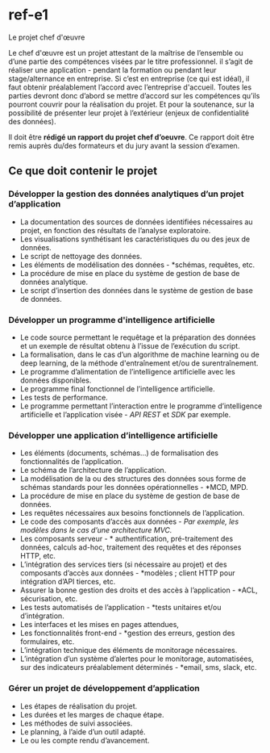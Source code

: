 # ref-e1
Le projet chef d'œuvre

Le chef d'œuvre est un projet attestant de la maîtrise de l’ensemble ou d’une partie des compétences visées par le titre professionnel. il s’agit de
réaliser une application - pendant la formation ou pendant leur stage/alternance en entreprise.
Si c’est en entreprise (ce qui est idéal), il faut obtenir préalablement l’accord avec l’entreprise d'accueil. Toutes les parties devront donc d’abord se mettre
d’accord sur les compétences qu’ils pourront couvrir pour la réalisation du projet. Et pour la soutenance, sur la possibilité de présenter leur projet à
l’extérieur (enjeux de confidentialité des données).

Il doit être **rédigé un rapport du projet chef d’oeuvre**. Ce rapport doit être remis auprès du/des formateurs et du jury avant la session d’examen.

## Ce que doit contenir le projet
### Développer la gestion des données analytiques d’un projet d’application

- La documentation des sources de données identifiées nécessaires au projet, en fonction des résultats de l’analyse exploratoire.
- Les visualisations synthétisant les caractéristiques du ou des jeux de données.
- Le script de nettoyage des données.
- Les éléments de modélisation des données - *schémas, requêtes, etc.
- La procédure de mise en place du système de gestion de base de données analytique.
- Le script d’insertion des données dans le système de gestion de base de données.


### Développer un programme d'intelligence artificielle
- Le code source permettant le requêtage et la préparation des données et un exemple de résultat obtenu à l’issue de l’exécution du script.
- La formalisation, dans le cas d’un algorithme de machine learning ou de deep learning, de la méthode d'entraînement et/ou de surentraînement.
- Le programme d’alimentation de l’intelligence artificielle avec les données disponibles.
- Le programme final fonctionnel de l’intelligence artificielle.
- Les tests de performance.
- Le programme permettant l’interaction entre le programme d’intelligence artificielle et l’application visée - *API REST* et *SDK* par exemple.

### Développer une application d’intelligence artificielle
- Les éléments (documents, schémas…) de formalisation des fonctionnalités de l’application.
- Le schéma de l’architecture de l’application.
- La modélisation de la ou des structures des données sous forme de schémas standards pour les données opérationnelles - *MCD, MPD.
- La procédure de mise en place du système de gestion de base de données.
- Les requêtes nécessaires aux besoins fonctionnels de l’application.
- Le code des composants d’accès aux données - *Par exemple, les modèles dans le cas d’une architecture MVC.*
- Les composants serveur - * authentification, pré-traitement des données, calculs ad-hoc, traitement des requêtes et des réponses HTTP, etc.
- L’intégration des services tiers (si nécessaire au projet) et des composants d’accès aux données - *modèles ; client HTTP pour intégration d’API tierces, etc.
- Assurer la bonne gestion des droits et des accès à l’application - *ACL, sécurisation, etc.
- Les tests automatisés de l’application - *tests unitaires et/ou d’intégration.
- Les interfaces et les mises en pages attendues,
- Les fonctionnalités front-end - *gestion des erreurs, gestion des formulaires, etc.
- L’intégration technique des éléments de monitorage nécessaires.
- L’intégration d’un système d’alertes pour le monitorage, automatisées, sur des indicateurs préalablement déterminés - *email, sms, slack, etc.


### Gérer un projet de développement d’application
- Les étapes de réalisation du projet.
- Les durées et les marges de chaque étape.
- Les méthodes de suivi associées.
- Le planning, à l’aide d’un outil adapté.
- Le ou les compte rendu d’avancement.
